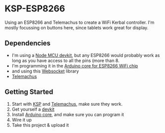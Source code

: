 # KSP-ESP8266
Using an ESP8266 and Telemachus to create a WiFi Kerbal controller.  I'm mostly focussing on buttons here, since tablets work great for display.

## Dependencies
* I'm using a [Node MCU devkit](http://www.seeedstudio.com/depot/NodeMCU-v2-Lua-based-ESP8266-development-kit-p-2415.html), but any ESP8266 would probably work as long as you have access to all the pins (more than 8. 
* I'm programming it in the [Arduino core for ESP8266 WiFi chip](https://github.com/esp8266/Arduino)
* and using this [Websocket](https://github.com/morrissinger/ESP8266-Websocket) library
* [Telemachus](https://github.com/richardbunt/Telemachus)

## Getting Started
1. Start with [KSP](http://kerbalspaceprogram.com) and [Telemachus](https://github.com/richardbunt/Telemachus), make sure they work.
2. Get yourself a [devkit](http://www.seeedstudio.com/depot/NodeMCU-v2-Lua-based-ESP8266-development-kit-p-2415.html)
2. Install [Arduino core](https://github.com/esp8266/Arduino), and make sure you can program it
3. Wire it up
4. Take this project & upload it
